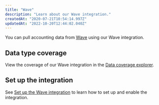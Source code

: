 ```yaml
---
title: "Wave"
description: "Learn about our Wave integration."
createdAt: "2020-07-21T10:54:14.997Z"
updatedAt: "2022-10-20T12:44:02.040Z"
---
```


You can pull accounting data from <a className="external" href="https://www.waveapps.com/" target="_blank">Wave</a> using our Wave integration.

## Data type coverage

View the coverage of our Wave integration in the <a className="external" href="https://knowledge.codat.io/supported-features/accounting?view=tab-by-integration&integrationKey=pbtz" target="_blank">Data coverage explorer</a>.

## Set up the integration

See [Set up the Wave integration](https://docs.codat.io/docs/accounting-wave-setup) to learn how to set up and enable the integration.
